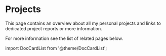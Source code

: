 # Projects

This page contains an overview about all my personal projects
and links to dedicated project reports or more information.

For more information see the list of related pages below.

import DocCardList from '@theme/DocCardList';

<DocCardList/>
